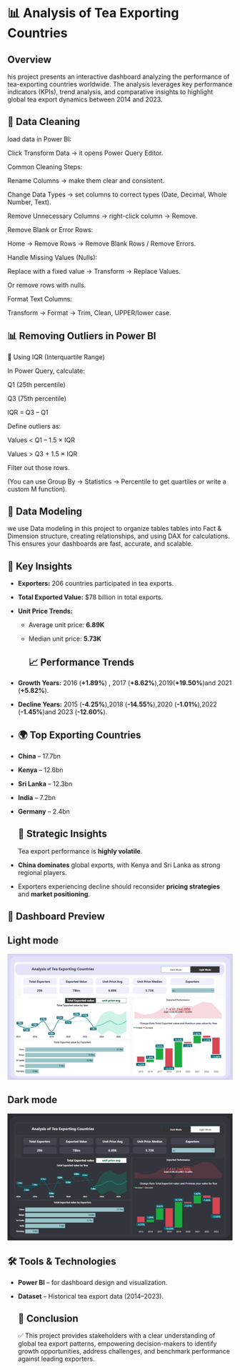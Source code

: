 # 📊 Analysis of Tea Exporting Countries

## Overview
his project presents an interactive dashboard analyzing the performance of tea-exporting countries worldwide. The analysis leverages key performance indicators (KPIs), trend analysis, and comparative insights to highlight global tea export dynamics between 2014 and 2023.

## 🧹  Data Cleaning 
 load data in Power BI:

Click Transform Data → it opens Power Query Editor.

Common Cleaning Steps:

Rename Columns → make them clear and consistent.

Change Data Types → set columns to correct types (Date, Decimal, Whole Number, Text).

Remove Unnecessary Columns → right-click column → Remove.

Remove Blank or Error Rows:

Home → Remove Rows → Remove Blank Rows / Remove Errors.

Handle Missing Values (Nulls):

Replace with a fixed value → Transform → Replace Values.

Or remove rows with nulls.

Format Text Columns:

Transform → Format → Trim, Clean, UPPER/lower case.

## 📊  Removing Outliers in Power BI
🔹  Using IQR (Interquartile Range)

In Power Query, calculate:

Q1 (25th percentile)

Q3 (75th percentile)

IQR = Q3 – Q1

Define outliers as:

Values < Q1 – 1.5 × IQR

Values > Q3 + 1.5 × IQR

Filter out those rows.

(You can use Group By → Statistics → Percentile to get quartiles or write a custom M function).

## 🔹  Data Modeling 
 we use Data modeling in this project  to organize tables  tables into Fact & Dimension structure, creating relationships, and using DAX for calculations. This ensures your dashboards are fast, accurate, and scalable.
## 🔑 Key Insights
- **Exporters:** 206 countries participated in tea exports.  
- **Total Exported Value:** $78 billion in total exports.  
- **Unit Price Trends:**  
  - Average unit price: **6.89K**  
  - Median unit price: **5.73K**
 
    ## 📈 Performance Trends
- **Growth Years:** 2016 (**+1.89%**) , 2017 (**+8.62%**),2019(**+19.50%**)and 2021 (**+5.82%**).  
- **Decline Years:** 2015 (**-4.25%**),2018 (**-14.55%**),2020 (**-1.01%**),2022 (**-1.45%**)and 2023 (**-12.60%**).

- ## 🌍 Top Exporting Countries
- **China** – 17.7bn  
- **Kenya** – 12.6bn  
- **Sri Lanka** – 12.3bn  
- **India** – 7.2bn  
- **Germany** – 2.4bn

  ## 🎯 Strategic Insights
  Tea export performance is **highly volatile**.  
- **China dominates** global exports, with Kenya and Sri Lanka as strong regional players.  
- Exporters experiencing decline should reconsider **pricing strategies** and **market positioning**.  
  
 
    
## 📸 Dashboard Preview
## Light mode
![Tea Export Dashboard](light.PNG)

## Dark mode
![Tea Export Dashboard](dark.PNG)

## 🛠️ Tools & Technologies
- **Power BI** – for dashboard design and visualization.  
- **Dataset** – Historical tea export data (2014–2023).

  ## 📌 Conclusion
  ✅ This project provides stakeholders with a clear understanding of global tea export patterns, empowering decision-makers to identify growth opportunities, address challenges, and benchmark performance against leading exporters.


